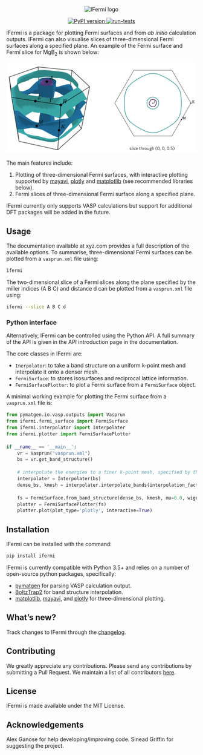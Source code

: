 <p align="center">
  <img alt="IFermi logo" src="https://raw.githubusercontent.com/ajsearle97/IFermi/master/docs/src/_static/logo-01.png" height="200px">
</p>

<p align="center">
  <a href="https://pypi.org/project/ifermi/"><img alt="PyPI version" src="https://img.shields.io/pypi/v/ifermi.svg?colorB=blue"> </a>
  <a href="https://github.com/ajsearle97/IFermi/actions?query=workflow%3A%22Run+tests%22"><img alt="run-tests" src="https://img.shields.io/github/workflow/status/ajsearle97/IFermi/Run%20tests"> </a>
</p>

IFermi is a package for plotting Fermi surfaces and from *ab initio* calculation outputs. 
IFermi can also visualise slices of three-dimensional Fermi surfaces along a specified 
plane. An example of the Fermi surface and Fermi slice for MgB<sub>2</sub> is shown below:

![MgB2](docs/src/_static/fermi_surface_example-01.png)

The main features include:

1. Plotting of three-dimensional Fermi surfaces, with interactive plotting
   supported by [mayavi](https://docs.enthought.com/mayavi/mayavi/), [plotly](https://plot.ly/) and [matplotlib](https://matplotlib.org) (see recommended 
   libraries below).
2. Fermi slices of three-dimensional Fermi surface along a specified  plane.

IFermi currently only supports VASP calculations but support for additional DFT packages 
will be added in the future.

## Usage

The documentation available at xyz.com provides a full description of the available options.
To summarise, three-dimensional Fermi surfaces can be plotted from a `vasprun.xml` file using:

```bash
ifermi
```

The two-dimensional slice of a Fermi slices along the plane specified by the miller 
indices (A B C) and distance d can be plotted from a `vasprun.xml` file using:

```bash
ifermi --slice A B C d
```

### Python interface

Alternatively, IFermi can be controlled using the Python API. A full summary of the API
is given in the API introduction page in the documentation.

The core classes in IFermi are:

- `Inerpolator`: to take a band structure on a uniform k-point mesh and interpolate it
  onto a denser mesh.
- `FermiSurface`: to stores isosurfaces and reciprocal lattice information.
- `FermiSurfacePlotter`: to plot a Fermi surface from a `FermiSurface` object.

A minimal working example for plotting the Fermi surface from a `vasprun.xml` file is:

```python
from pymatgen.io.vasp.outputs import Vasprun
from ifermi.fermi_surface import FermiSurface
from ifermi.interpolator import Interpolater
from ifermi.plotter import FermiSurfacePlotter

if __name__ == '__main__':
    vr = Vasprun("vasprun.xml")
    bs = vr.get_band_structure()

    # interpolate the energies to a finer k-point mesh, specified by the interpolate_factor
    interpolater = Interpolater(bs)
    dense_bs, kmesh = interpolater.interpolate_bands(interpolation_factor=10)
    
    fs = FermiSurface.from_band_structure(dense_bs, kmesh, mu=0.0, wigner_seitz=True)
    plotter = FermiSurfacePlotter(fs)
    plotter.plot(plot_type='plotly', interactive=True)
```

## Installation

IFermi can be installed with the command:

```bash
pip install ifermi
```

IFermi is currently compatible with Python 3.5+ and relies on a number of
open-source python packages, specifically:

- [pymatgen](http://pymatgen.org) for parsing VASP calculation output.
- [BoltzTrap2](https://gitlab.com/sousaw/BoltzTraP2) for band structure interpolation.
- [matplotlib](https://matplotlib.org), [mayavi](https://docs.enthought.com/mayavi/mayavi/), and [plotly](https://plot.ly/) for three-dimensional plotting.

## What’s new?

Track changes to IFermi through the
[changelog](https://ajsearle97.github.io/IFermi/changelog.html).

## Contributing

We greatly appreciate any contributions. Please send any contributions by submitting a Pull Request.
We maintain a list of all contributors [here](https://ajsearle97.github.io/IFermi/contributors.html).

## License

IFermi is made available under the MIT License.

## Acknowledgements

Alex Ganose for help developing/improving code.
Sinead Griffin for suggesting the project.